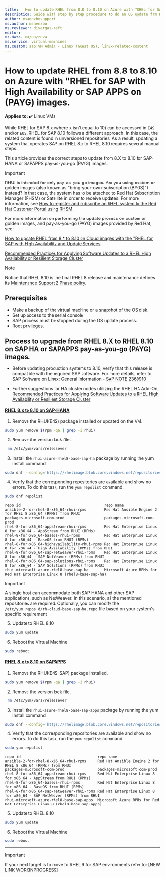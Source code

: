 ```yaml
---
title:   How to update RHEL from 8.8 to 8.10 on Azure with "RHEL for SAP with High Availability or SAP APPS on PAYG images.
description: Guide with step by step procedure to do an OS update frm RHEL 8.8 to 8.10
author: msaenzbosupport
ms.author: msaenzbo
ms.reviewer: divargas-msft
editor: 
ms.date: 08/09/2024
ms.service: virtual-machines
ms.custom: sap:VM Admin - Linux (Guest OS), linux-related-content
---
```


# How to update RHEL from 8.8 to 8.10 on Azure with "RHEL for SAP with High Availability or SAP APPS on (PAYG) images.

**Applies to:** :heavy_check_mark: Linux VMs

While RHEL for SAP 8.x (where x isn't equal to 10) can be accessed in `E4S` and/or `EUS`, RHEL for SAP 8.10 follows a different approach. In this case, the related content is found in unversioned repositories. As a result, updating a system that operates SAP on RHEL 8.x to RHEL 8.10 requires several manual steps.

This article provides the correct steps to update from 8.X to 8.10 for SAP-HANA or SAPAPPS pay-as-you-go (PAYG) images.

> [!IMPORTANT]
> RHUI is intended for only pay-as-you-go images. Are you using custom or golden images (also known as "bring-your-own-subscription (BYOS)") instead? In that case, the system has to be attached to Red Hat Subscription Manager (RHSM) or Satellite in order to receive updates. For more information, see [How to register and subscribe an RHEL system to the Red Hat Customer Portal using RHSM](https://access.redhat.com/solutions/253273).

For more information on performing the update process on custom or golden images, and pay-as-you-go (PAYG) images provided by Red Hat, see:

[How to update RHEL from 8.* to 8.10 on Cloud images with the "RHEL for SAP with High Availability and Update Services](https://access.redhat.com/articles/7071393)

[Recommended Practices for Applying Software Updates to a RHEL High Availability or Resilient Storage Cluster](https://access.redhat.com/articles/2059253#pacemaker)


> [!NOTE] 
> Notice that RHEL 8.10 is the final RHEL 8 release and maintenance defines its [Maintenance Support 2 Phase policy](https://access.redhat.com/support/policy/updates/errata#Maintenance_Support_2_Phase).

## Prerequisites

- Make a backup of the virtual machine or a snapshot of the OS disk.
- Set up access to the serial console
- SAP process must be stopped during the OS update process.
- Root privileges.

## Process to upgrade from RHEL 8.X to RHEL 8.10 on SAP HA or SAPAPPS pay-as-you-go (PAYG) images.

- Before updating production systems to 8.10, verify that this release is compatible with the required SAP software. For more details, refer to SAP Software on Linux: General Information - [SAP NOTE 2369910](https://launchpad.support.sap.com/#/notes/2369910)

- Further suggestions for HA cluster nodes utilizing the RHEL HA Add-On,  [Recommended Practices for Applying Software Updates to a RHEL High Availability or Resilient Storage Cluster](https://access.redhat.com/articles/2059253#pacemaker)


#### [RHEL 8.x to 8.10 on SAP-HANA](#tab/rhel8x-rhel810ha)


1. Remove the RHUI(E4S) package installed or updated on the VM.

```bash
sudo yum remove $(rpm -qa | grep -i rhui)
```

2. Remove the version lock file.

```bash
 rm /etc/yum/vars/releasever
```

3. Install the `rhui-azure-rhel8-base-sap-ha` package by running the yum install command

```bash
sudo dnf --config='https://rhelimage.blob.core.windows.net/repositories/rhui-microsoft-azure-rhel8-base-sap-ha.config' install rhui-azure-rhel8-base-sap-ha
```
4. Verify that the corresponding repositories are available and show no errors. To do this task, run the `yum repolist` command.

```bash
sudo dnf repolist
```

```output
repo id                                      repo name
ansible-2-for-rhel-8-x86_64-rhui-rpms        Red Hat Ansible Engine 2 for RHEL 8 x86_64 (RPMs) from RHUI
packages-microsoft-com-prod                  packages-microsoft-com-prod
rhel-8-for-x86_64-appstream-rhui-rpms        Red Hat Enterprise Linux 8 for x86_64 - AppStream from RHUI (RPMs)
rhel-8-for-x86_64-baseos-rhui-rpms           Red Hat Enterprise Linux 8 for x86_64 - BaseOS from RHUI (RPMs)
rhel-8-for-x86_64-highavailability-rhui-rpms Red Hat Enterprise Linux 8 for x86_64 - High Availability (RPMs) from RHUI
rhel-8-for-x86_64-sap-netweaver-rhui-rpms    Red Hat Enterprise Linux 8 for x86_64 - SAP NetWeaver (RPMs) from RHUI
rhel-8-for-x86_64-sap-solutions-rhui-rpms    Red Hat Enterprise Linux 8 for x86_64 - SAP Solutions (RPMs) from RHUI
rhui-microsoft-azure-rhel8-base-sap-ha       Microsoft Azure RPMs for Red Hat Enterprise Linux 8 (rhel8-base-sap-ha)
```

>[!IMPORTANT]
>A single host can accommodate both SAP HANA and other SAP applications, such as NetWeaver. In this scenario, all the mentioned repositories are required. Optionally, you can modify the `/etc/yum.repos.d/rh-cloud-base-sap-ha.repo` file based on your system's specific requirement


5. Update to RHEL 8.10

```bash
sudo yum update
```
6. Reboot the Virtual Machine

```bash
sudo reboot 
```

#### [RHEL 8.x to 8.10 on SAPAPPS](#tab/rhel8x-rhel819sapapps)

1. Remove the RHUI(E4S-SAP) package installed.

```bash
sudo yum remove $(rpm -qa | grep -i rhui)
```
2. Remove the version lock file.

```bash
 rm /etc/yum/vars/releasever
```
3. Install the `rhui-azure-rhel8-base-sap-apps` package by running the yum install command

```bash
sudo dnf --config='https://rhelimage.blob.core.windows.net/repositories/rhui-microsoft-azure-rhel8-base-sapapps.config' install rhui-azure-rhel8-base-sap-apps
```
4. Verify that the corresponding repositories are available and show no errors. To do this task, run the `yum repolist` command

```bash
sudo yum repolist
```

```output
repo id                                   repo name
ansible-2-for-rhel-8-x86_64-rhui-rpms     Red Hat Ansible Engine 2 for RHEL 8 x86_64 (RPMs) from RHUI
packages-microsoft-com-prod               packages-microsoft-com-prod
rhel-8-for-x86_64-appstream-rhui-rpms     Red Hat Enterprise Linux 8 for x86_64 - AppStream from RHUI (RPMs)
rhel-8-for-x86_64-baseos-rhui-rpms        Red Hat Enterprise Linux 8 for x86_64 - BaseOS from RHUI (RPMs)
rhel-8-for-x86_64-sap-netweaver-rhui-rpms Red Hat Enterprise Linux 8 for x86_64 - SAP NetWeaver (RPMs) from RHUI
rhui-microsoft-azure-rhel8-base-sap-apps  Microsoft Azure RPMs for Red Hat Enterprise Linux 8 (rhel8-base-sap-apps)
```

5. Update to RHEL 8.10

```bash
sudo yum update
```

6. Reboot the Virtual Machine

```bash
sudo reboot 
```

---

> [!IMPORTANT]
> If your next target is to move to RHEL 9 for SAP environments refer to: [NEW LINK WORKINPROGRESS]
